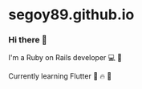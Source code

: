 # segoy89.github.io
### Hi there 👋

I'm a Ruby on Rails developer 💻 💎 

Currently learning Flutter 📱 🔥 💪
